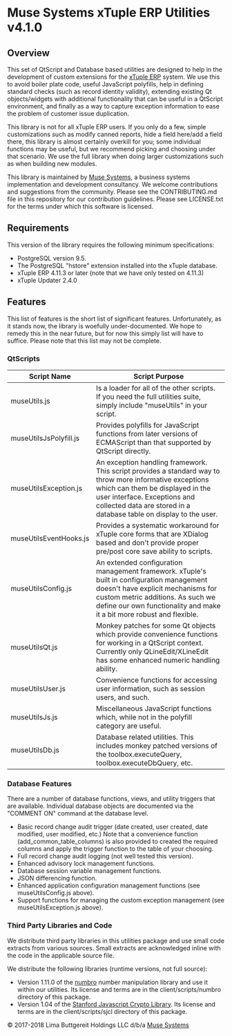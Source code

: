 Muse Systems xTuple ERP Utilities v4.1.0
========================================

Overview
--------
This set of QtScript and Database based utilities are designed to help in the development of custom extensions for the <a href="https://xtuple.com" target="_blank">xTuple ERP</a> system.  We use this to avoid boiler plate code, useful JavaScript polyfills, help in defining standard checks (such as record identity validity), extending existing Qt objects/widgets with additional functionality that can be useful in a QtScript environment, and finally as a way to capture exception information to ease the problem of customer issue duplication.

This library is not for all xTuple ERP users.  If you only do a few, simple customizations such as modify canned reports, hide a field here/add a field there, this library is almost certainly overkill for you; some individual functions may be useful, but we recommend picking and choosing under that scenario.  We use the full library when doing larger customizations such as when building new modules.

This library is maintained by <a href="https://muse.systems" target="_blank">Muse Systems</a>, a business systems implementation and development consultancy.  We welcome contributions and suggestions from the community.  Please see the CONTRIBUTING.md file in this repository for our contribution guidelines.  Please see LICENSE.txt for the terms under which this software is licensed.

Requirements
------------
This version of the library requires the following minimum specifications:

* PostgreSQL version 9.5.
* The PostgreSQL "hstore" extension installed into the xTuple database.
* xTuple ERP 4.11.3 or later (note that we have only tested on 4.11.3)
* xTuple Updater 2.4.0

Features
--------
This list of features is the short list of significant features.  Unfortunately, as it stands now, the library is woefully under-documented.  We hope to remedy this in the near future, but for now this simply list will have to suffice.  Please note that this list may not be complete.

### QtScripts
| Script Name            | Script Purpose
|------------------------|---------------------------------------------------------------------------------------------------------------------------------
| museUtils.js           | Is a loader for all of the other scripts.  If you need the full utilities suite, simply include "museUtils" in your script.
| museUtilsJsPolyfill.js | Provides polyfills for JavaScript functions from later versions of ECMAScript than that supported by QtScript directly.
| museUtilsException.js  | An exception handling framework.  This script provides a standard way to throw more informative exceptions which can them be displayed in the user interface.  Exceptions and collected data are stored in a database table on display to the user.
| museUtilsEventHooks.js | Provides a systematic workaround for xTuple core forms that are XDialog based and don't provide proper pre/post core save ability to scripts.
| museUtilsConfig.js     | An extended configuration management framework.  xTuple's built in configuration management doesn't have explicit mechanisms for custom metric additions.  As such we define our own functionality and make it a bit more robust and flexible.
| museUtilsQt.js         | Monkey patches for some Qt objects which provide convenience functions for working in a QtScript context.  Currently only QLineEdit/XLineEdit has some enhanced numeric handling ability.
| museUtilsUser.js       | Convenience functions for accessing user information, such as session users, and such.
| museUtilsJs.js         | Miscellaneous JavaScript functions which, while not in the polyfill category are useful.
| museUtilsDb.js         | Database related utilities. This includes monkey patched versions of the toolbox.executeQuery, toolbox.executeDbQuery, etc.

### Database Features
There are a number of database functions, views, and utility triggers that are available.  Individual database objects are documented via the "COMMENT ON" command at the database level.

* Basic record change audit trigger (date created, user created, date modified, user modified, etc.)  Note that a convenience function (add_common_table_columns) is also provided to created the required columns and apply the trigger function to the table of your choosing.
* Full record change audit logging (not well tested this version).
* Enhanced advisory lock management functions.
* Database session variable management functions.
* JSON differencing function.
* Enhanced application configuration management functions (see museUtilsConfig.js above).
* Support functions for managing the custom exception management (see museUtilsException.js above).

### Third Party Libraries and Code
We distribute third party libraries in this utilities package and use small code extracts from various sources.  Small extracts are acknowledged inline with the code in the applicable source file.

We distribute the following libraries (runtime versions, not full source):
* Version 1.11.0 of the <a href="http://numbrojs.com/" target="_blank">numbro</a> number manipulation library and use it within our utilities.  Its license and terms are in the client/scripts/numbro directory of this package.
* Version 1.04 of the <a href="https://bitwiseshiftleft.github.io/sjcl/" target="_blank">Stanford Javascript Crypto Library</a>.  Its license and terms are in the client/scripts/sjcl directory of this package.

&copy; 2017-2018 Lima Buttgereit Holdings LLC d/b/a <a href="https://muse.systems" target="_blank">Muse Systems</a>